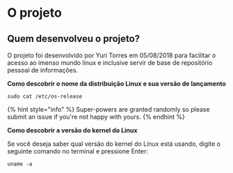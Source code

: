 # O projeto

## Quem desenvolveu o projeto?

O projeto foi desenvolvido por Yuri Torres em 05/08/2018 para facilitar o acesso ao imenso mundo linux e inclusive servir de base de repositório pessoal de informações.

**Como descobrir o nome da distribuição Linux e sua versão de lançamento**

```
sudo cat /etc/os-release
```

{% hint style="info" %}
&#x20;Super-powers are granted randomly so please submit an issue if you're not happy with yours.
{% endhint %}

**Como descobrir a versão do kernel do Linux**

Se você deseja saber qual versão do kernel do Linux está usando, digite o seguinte comando no terminal e pressione Enter:

```
uname -a
```
